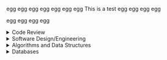 egg egg egg egg egg egg egg This is a test egg egg egg egg


egg egg egg egg







<details>
<summary>Code Review</summary>

https://youtu.be/igXro7HJSLM

</details>

<details>
<summary>Software Design/Engineering</summary>

## To be added

</details>

<details>
<summary>Algorithms and Data Structures</summary>

## To be added

</details>

<details>
<summary>Databases</summary>

## To be added

</details>
